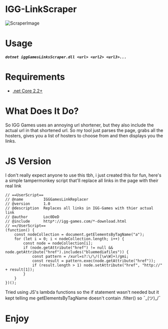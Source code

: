 # IGG-LinkScraper

![ScraperImage](https://i.imgur.com/oLg7tM0.png "Screenshot")

# Usage

##### `dotnet iggGamesLinksScraper.dll <url> <url2> <url3>...`

# Requirements

* [.net Core 2.2+](https://dotnet.microsoft.com/download)

# What Does It Do?

So IGG Games uses an annoying url shortener, but they also include the actual url in that shortened url. So my tool just parses the page, grabs all the hosters, gives you a list of hosters to choose from and then displays you the links.

# JS Version

I don't really expect anyone to use this tbh, i just created this for fun, here's a simple tampermonkey script that'll replace all links in the page with their real link

```
// ==UserScript==
// @name         IGGGamesLinkReplacer
// @version      1.0
// @description  Replaces all links in IGG-Games with thier actual link
// @author       Loc0DeD
// @include      http*://igg-games.com/*-download.html
// ==/UserScript==
(function() {
    const nodeCollection = document.getElementsByTagName("a");
    for (let i = 0; i < nodeCollection.length; i++) {
        const node = nodeCollection[i];
        if (node.getAttribute("href") != null && node.getAttribute("href").includes("bluemediafiles")) {
            const pattern = /xurl=s?:\/\/([\w\W]+)/gmi;
            const result = pattern.exec(node.getAttribute("href"));
            if (result.length > 1) node.setAttribute("href", "http://" + result[1]);
        }
    }
})();
```

Tried using JS's lambda functions so the if statement wasn't needed but it kept telling me getElementsByTagName doesn't contain .filter() so ¯\_(ツ)_/¯

# Enjoy
